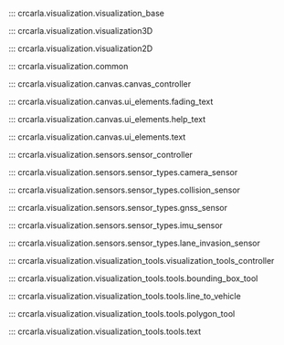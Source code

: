 
::: crcarla.visualization.visualization_base

::: crcarla.visualization.visualization3D

::: crcarla.visualization.visualization2D

::: crcarla.visualization.common

::: crcarla.visualization.canvas.canvas_controller

::: crcarla.visualization.canvas.ui_elements.fading_text

::: crcarla.visualization.canvas.ui_elements.help_text

::: crcarla.visualization.canvas.ui_elements.text

::: crcarla.visualization.sensors.sensor_controller

::: crcarla.visualization.sensors.sensor_types.camera_sensor

::: crcarla.visualization.sensors.sensor_types.collision_sensor

::: crcarla.visualization.sensors.sensor_types.gnss_sensor

::: crcarla.visualization.sensors.sensor_types.imu_sensor

::: crcarla.visualization.sensors.sensor_types.lane_invasion_sensor

::: crcarla.visualization.visualization_tools.visualization_tools_controller

::: crcarla.visualization.visualization_tools.tools.bounding_box_tool

::: crcarla.visualization.visualization_tools.tools.line_to_vehicle

::: crcarla.visualization.visualization_tools.tools.polygon_tool

::: crcarla.visualization.visualization_tools.tools.text